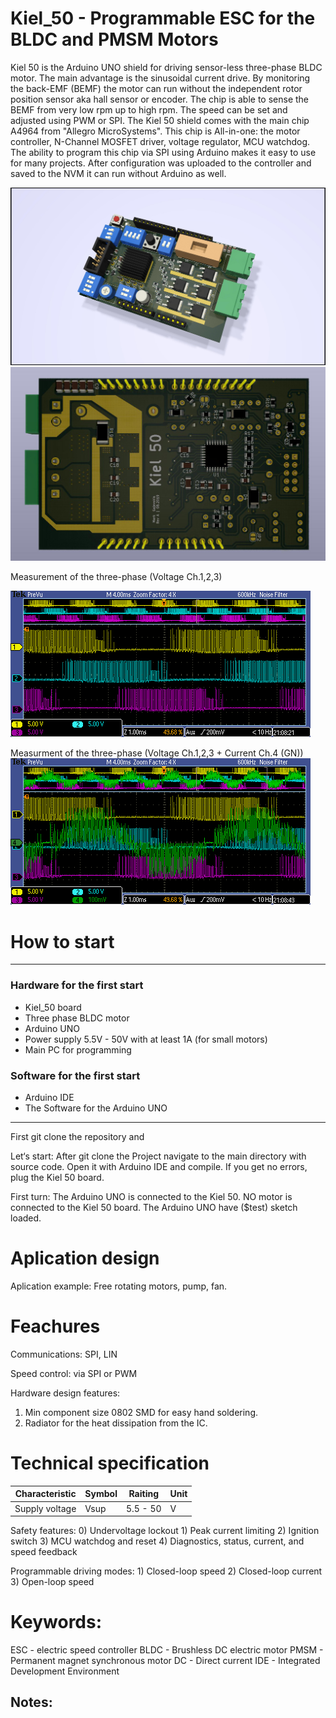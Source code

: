 # Kiel_50 - Programmable ESC for the BLDC and PMSM Motors
Kiel 50 is the Arduino UNO shield for driving sensor-less three-phase BLDC motor. The main advantage is the sinusoidal current drive. By monitoring the back-EMF (BEMF) the motor can run without the independent rotor position sensor aka hall sensor or encoder. The chip is able to sense the BEMF from very low rpm up to high rpm. The speed can be set and adjusted using PWM or SPI. The Kiel 50 shield comes with the main chip A4964 from "Allegro MicroSystems". This chip is All-in-one: the motor controller, N-Channel MOSFET driver, voltage regulator, MCU watchdog. The ability to program this chip via SPI using Arduino makes it easy to use for many projects. After configuration was uploaded to the controller and saved to the NVM it can run without Arduino as well.

![Board_1](/pictures/Kiel_50_H1.jpg)
![Board_3](/pictures/Kiel_50_Hbottom.jpg)

Measurement of the three-phase (Voltage Ch.1,2,3)

![Measurement1](oscillograms/1.PNG)

Measurment of the three-phase (Voltage Ch.1,2,3 + Current Ch.4 (GN))
![Measurement2](oscillograms/3.PNG)

# How to start
---
### Hardware for the first start
- Kiel_50 board
- Three phase BLDC motor
- Arduino UNO
- Power supply 5.5V - 50V with at least 1A (for small motors)
- Main PC for programming

### Software for the first start
- Arduino IDE
- The Software for the Arduino UNO 
---
First git clone the repository and 

Let‘s start: After git clone the Project navigate to the main directory with source code. Open it with Arduino IDE and compile. If you get no errors, plug the Kiel 50 board.

First turn: The Arduino UNO is connected to the Kiel 50. NO motor is connected to the Kiel 50 board. The Arduino UNO have ($test) sketch loaded.

# Aplication design
Aplication example: Free rotating motors, pump, fan.

# Feachures
Communications: SPI, LIN 

Speed control: via SPI or PWM

Hardware design features: 
   1. Min component size 0802 SMD for easy hand soldering.
   2. Radiator for the heat dissipation from the IC.

# Technical specification
|Characteristic|Symbol|Raiting|Unit|
| --- | --- | --- | --- |
|Supply voltage|Vsup|5.5 - 50|V|




Safety features: 0) Undervoltage lockout
				1) Peak current limiting
				 2) Ignition switch
				 3) MCU watchdog and reset
			 	 4) Diagnostics, status, current, and speed feedback

Programmable driving modes: 1) Closed-loop speed
							2) Closed-loop current
							3) Open-loop speed

# Keywords:
ESC - electric speed controller
BLDC - Brushless DC electric motor
PMSM - Permanent magnet synchronous motor
DC - Direct current
IDE - Integrated Development Environment

## Notes:
